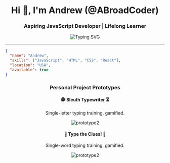 <h1 align="center">Hi 👋, I'm Andrew (@ABroadCoder)</h1>
<h3 align="center">Aspiring JavaScript Developer | Lifelong Learner</h2>

<p align="center">
  <img src="https://readme-typing-svg.herokuapp.com?font=Fira+Code&size=18&pause=1000&color=36BCF7&center=true&vCenter=true&width=435&lines=Building+smart+%26+fun+applications;Exploring+the+world+of+JavaScript;Always+learning+something+new!" alt="Typing SVG" />
</p>

---

```json
{
  "name": "Andrew",
  "skills": ["JavaScript", "HTML", "CSS", "React"],
  "location": "USA",
  "available": true
}
```

<h3 align="center">Personal Project Prototypes</h2> 

<h4 align="center">🕵️ Sleuth Typewriter ⏳</h3>
<p align="center">Single-letter typing training, gamified.</p>

<p align="center">
  <img src="https://github.com/user-attachments/assets/0e486798-b6eb-447e-8508-7a2b2b1764e5" alt="prototype2" />
</p>

<h4 align="center">🔎 Type the Clues! 🔦</h3>
<p align="center">Single-word typing training, gamified.</p>

<p align="center">
  <img src="https://github.com/user-attachments/assets/6efaee20-443e-4107-8699-545907b8cff0" alt="prototype2" />
</p>




